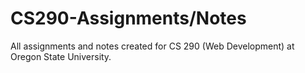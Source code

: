 # CS290-Assignments/Notes
All assignments and notes created for CS 290 (Web Development) at Oregon State University.
